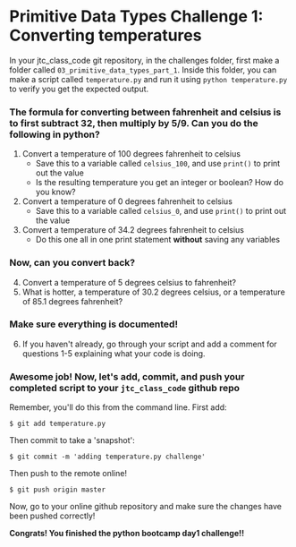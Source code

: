 # Primitive Data Types Challenge 1: Converting temperatures


In your jtc_class_code git repository, in the challenges folder, first make a folder called `03_primitive_data_types_part_1`. Inside this folder, you can make a script called `temperature.py` and run it using `python temperature.py` to verify you get the expected output. 

### The formula for converting between fahrenheit and celsius is to first subtract 32, then multiply by 5/9. Can you do the following in python?

1. Convert a temperature of 100 degrees fahrenheit to celsius
    * Save this to a variable called `celsius_100`, and use `print()` to print out the value
    * Is the resulting temperature you get an integer or boolean? How do you know?
2. Convert a temperature of 0 degrees fahrenheit to celsius
    * Save this to a variable called `celsius_0`, and use `print()` to print out the value
3. Convert a temperature of 34.2 degrees fahrenheit to celsius
    * Do this one all in one print statement **without** saving any variables


### Now, can you convert back?

4. Convert a temperature of 5 degrees celsius to fahrenheit?
5. What is hotter, a temperature of 30.2 degrees celsius, or a temperature of 85.1 degrees fahrenheit?


### Make sure everything is documented!

6. If you haven't already, go through your script and add a comment for questions 1-5 explaining what your code is doing.

### Awesome job! Now, let's add, commit, and push your completed script to your `jtc_class_code` github repo

Remember, you'll do this from the command line. First add: 
```console
$ git add temperature.py
```

Then commit to take a 'snapshot':
```console
$ git commit -m 'adding temperature.py challenge'
```

Then push to the remote online!

```console
$ git push origin master
```

Now, go to your online github repository and make sure the changes have been pushed correctly! 

**Congrats! You finished the python bootcamp day1 challenge!!**